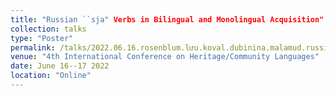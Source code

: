 ```yaml
---
title: "Russian ``sja" Verbs in Bilingual and Monolingual Acquisition"
collection: talks
type: "Poster"
permalink: /talks/2022.06.16.rosenblum.lưu.koval.dubinina.malamud.russian.``sja".verbs.in.bilingual.and.monolingual.acquisition
venue: "4th International Conference on Heritage/Community Languages"
date: June 16--17 2022
location: "Online"
---
```

